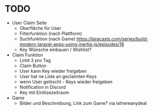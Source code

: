 # TODO
- User Claim Seite
  - Oberfläche für User
  - Filterfunktion (nach Plattform)
  - Suchfunktion (nach Game) https://laracasts.com/series/build-modern-laravel-apps-using-inertia-js/episodes/18
  - Key Wünsche einbauen / Wishlist?
- Claim Funktion
  - Limit 3 pro Tag
  - Claim Button
  - User kann Key wieder freigeben
  - User hat ne Liste an geclaimten Keys
  - wenn User gelöscht - Keys wieder freigeben
  - Notification in Discord
  - Key mit Einlösezeitraum
- Game
  - Bilder und Beschreibung, Link zum Game? via isthereanydeal
